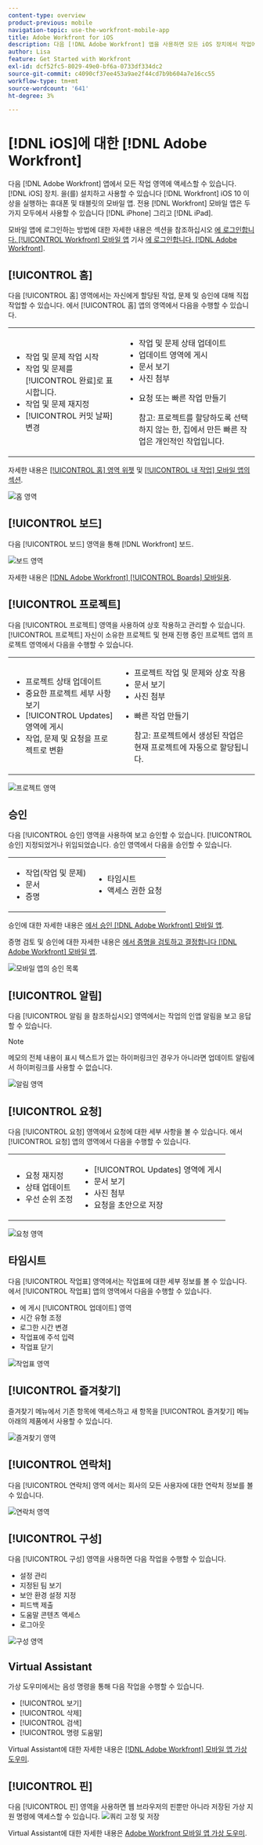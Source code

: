 ```yaml
---
content-type: overview
product-previous: mobile
navigation-topic: use-the-workfront-mobile-app
title: Adobe Workfront for iOS
description: 다음 [!DNL Adobe Workfront] 앱을 사용하면 모든 iOS 장치에서 작업에 액세스할 수 있습니다. 을(를) 설치하고 사용할 수 있습니다 [!DNL Workfront] iOS 10 이상을 실행하는 휴대폰 및 태블릿의 모바일 앱. 전용 [!DNL Workfront] 모바일 앱은 iPhone과 iPad 모두에서 사용할 수 있습니다.
author: Lisa
feature: Get Started with Workfront
exl-id: dcf52fc5-8029-49e0-bf6a-0733df334dc2
source-git-commit: c4090cf37ee453a9ae2f44cd7b9b604a7e16cc55
workflow-type: tm+mt
source-wordcount: '641'
ht-degree: 3%

---
```


# [!DNL iOS]에 대한 [!DNL Adobe Workfront]

다음 [!DNL Adobe Workfront] 앱에서 모든 작업 영역에 액세스할 수 있습니다. [!DNL iOS] 장치. 을(를) 설치하고 사용할 수 있습니다 [!DNL Workfront] iOS 10 이상을 실행하는 휴대폰 및 태블릿의 모바일 앱. 전용 [!DNL Workfront] 모바일 앱은 두 가지 모두에서 사용할 수 있습니다 [!DNL iPhone] 그리고 [!DNL iPad].

모바일 앱에 로그인하는 방법에 대한 자세한 내용은 섹션을 참조하십시오 [에 로그인합니다. [!UICONTROL Workfront] 모바일 앱](../../../workfront-basics/manage-your-account-and-profile/managing-your-workfront-account/log-in-to-workfront.md#log) 기사 [에 로그인합니다. [!DNL Adobe Workfront]](../../../workfront-basics/manage-your-account-and-profile/managing-your-workfront-account/log-in-to-workfront.md).

## [!UICONTROL 홈]

다음 [!UICONTROL 홈] 영역에서는 자신에게 할당된 작업, 문제 및 승인에 대해 직접 작업할 수 있습니다. 에서 [!UICONTROL 홈] 앱의 영역에서 다음을 수행할 수 있습니다.

<table style="table-layout:auto"> 
 <col> 
 <col> 
 <tbody> 
  <tr> 
   <td> 
    <ul> 
     <li>작업 및 문제 작업 시작</li> 
     <li>작업 및 문제를 [!UICONTROL 완료]로 표시합니다.</li> 
     <li>작업 및 문제 재지정</li> 
     <li>[!UICONTROL 커밋 날짜] 변경</li> 
    </ul> </td> 
   <td> 
    <ul> 
     <li>작업 및 문제 상태 업데이트</li> 
     <li>업데이트 영역에 게시</li> 
     <li>문서 보기</li> 
     <li>사진 첨부</li> 
     <li> <p>요청 또는 빠른 작업 만들기</p> <p>참고: 프로젝트를 할당하도록 선택하지 않는 한, 집에서 만든 빠른 작업은 개인적인 작업입니다.</p> </li> 
    </ul> </td> 
  </tr> 
 </tbody> 
</table>

자세한 내용은 [[!UICONTROL 홈] 영역 위젯](../../../workfront-basics/mobile-apps/using-the-workfront-mobile-app/home-area-widgets-mobile.md) 및 [[!UICONTROL 내 작업] 모바일 앱의 섹션](../../../workfront-basics/mobile-apps/using-the-workfront-mobile-app/my-work-section-mobile.md).

![홈 영역](assets/mobile-home-area.png)

## [!UICONTROL 보드]

다음 [!UICONTROL 보드] 영역을 통해 [!DNL Workfront] 보드.

![보드 영역](assets/mobile-all-boards-displayed.png)

자세한 내용은 [[!DNL Adobe Workfront] [!UICONTROL Boards] 모바일용](/help/quicksilver/workfront-basics/mobile-apps/using-the-workfront-mobile-app/mobile-boards.md).

## [!UICONTROL 프로젝트]

다음 [!UICONTROL 프로젝트] 영역을 사용하여 상호 작용하고 관리할 수 있습니다. [!UICONTROL 프로젝트] 자신이 소유한 프로젝트 및 현재 진행 중인 프로젝트 앱의 프로젝트 영역에서 다음을 수행할 수 있습니다.

<table style="table-layout:auto"> 
 <col> 
 <col> 
 <tbody> 
  <tr> 
   <td> 
    <ul> 
     <li>프로젝트 상태 업데이트</li> 
     <li>중요한 프로젝트 세부 사항 보기</li> 
     <li>[!UICONTROL Updates] 영역에 게시</li> 
     <li>작업, 문제 및 요청을 프로젝트로 변환</li> 
    </ul> </td> 
   <td> 
    <ul> 
     <li>프로젝트 작업 및 문제와 상호 작용</li> 
     <li>문서 보기</li> 
     <li>사진 첨부</li> 
     <li> <p>빠른 작업 만들기</p> <p>참고: 프로젝트에서 생성된 작업은 현재 프로젝트에 자동으로 할당됩니다. </p> </li> 
    </ul> </td> 
  </tr> 
 </tbody> 
</table>

![프로젝트 영역](assets/mobile-projects-area.png)

## 승인

다음 [!UICONTROL 승인] 영역을 사용하여 보고 승인할 수 있습니다. [!UICONTROL 승인] 지정되었거나 위임되었습니다. 승인 영역에서 다음을 승인할 수 있습니다.

<table style="table-layout:auto">
 <col>
 <col>
 <tbody>
  <tr>
   <td>
    <ul>
     <li>작업(작업 및 문제)</li>
     <li>문서</li>
     <li>증명 </li>
    </ul> </td>
   <td>
    <ul>
     <li>타임시트</li>
     <li>액세스 권한 요청</li>
    </ul> </td>
  </tr>
 </tbody>
</table>

승인에 대한 자세한 내용은 [에서 승인 [!DNL Adobe Workfront] 모바일 앱](../../../workfront-basics/mobile-apps/using-the-workfront-mobile-app/approvals-in-mobile-app.md).

증명 검토 및 승인에 대한 자세한 내용은 [에서 증명을 검토하고 결정합니다 [!DNL Adobe Workfront] 모바일 앱](../../../workfront-basics/mobile-apps/using-the-workfront-mobile-app/work-with-proofs-in-mobile-app.md).

![모바일 앱의 승인 목록](assets/mobile-approvals-adobe-350x574.png)

## [!UICONTROL 알림]

다음 [!UICONTROL 알림 을 참조하십시오] 영역에서는 작업의 인앱 알림을 보고 응답할 수 있습니다.

>[!NOTE]
>메모의 전체 내용이 표시 텍스트가 없는 하이퍼링크인 경우가 아니라면 업데이트 알림에서 하이퍼링크를 사용할 수 없습니다.

![알림 영역](assets/mobile-notifications-area.png)

## [!UICONTROL 요청]

다음 [!UICONTROL 요청] 영역에서 요청에 대한 세부 사항을 볼 수 있습니다. 에서 [!UICONTROL 요청] 앱의 영역에서 다음을 수행할 수 있습니다.

<table style="table-layout:auto">
 <col>
 <col>
 <tbody>
  <tr>
   <td>
    <ul>
     <li>요청 재지정</li>
     <li>상태 업데이트</li>
     <li>우선 순위 조정</li>
    </ul> </td>
   <td>
    <ul>
     <li>[!UICONTROL Updates] 영역에 게시</li>
     <li>문서 보기</li>
     <li>사진 첨부</li>
     <li>요청을 초안으로 저장</li>
    </ul> </td>
  </tr>
 </tbody>
</table>

![요청 영역](assets/mobile-requests-area.png)

## 타임시트

다음 [!UICONTROL 작업표] 영역에서는 작업표에 대한 세부 정보를 볼 수 있습니다. 에서 [!UICONTROL 작업표] 앱의 영역에서 다음을 수행할 수 있습니다.

* 에 게시 [!UICONTROL 업데이트] 영역
* 시간 유형 조정
* 로그한 시간 변경
* 작업표에 주석 입력
* 작업표 닫기

![작업표 영역](assets/mobile-timesheets-area.png)

## [!UICONTROL 즐겨찾기]

즐겨찾기 메뉴에서 기존 항목에 액세스하고 새 항목을 [!UICONTROL 즐겨찾기] 메뉴 아래의 제품에서 사용할 수 있습니다.

![즐겨찾기 영역](assets/mobile-favorites-area.png)

## [!UICONTROL 연락처]

다음 [!UICONTROL 연락처] 영역 에서는 회사의 모든 사용자에 대한 연락처 정보를 볼 수 있습니다.

![연락처 영역](assets/mobile-contacts-area.png)

## [!UICONTROL 구성]

다음 [!UICONTROL 구성] 영역을 사용하면 다음 작업을 수행할 수 있습니다.

* 설정 관리
* 지정된 팀 보기
* 보안 환경 설정 지정
* 피드백 제출
* 도움말 콘텐츠 액세스
* 로그아웃

![구성 영역](assets/ios-configuration-area.png)

## Virtual Assistant

가상 도우미에서는 음성 명령을 통해 다음 작업을 수행할 수 있습니다.

* [!UICONTROL 보기]
* [!UICONTROL 삭제]
* [!UICONTROL 검색]
* [!UICONTROL 명령 도움말]

Virtual Assistant에 대한 자세한 내용은 [[!DNL Adobe Workfront] 모바일 앱 가상 도우미](../../../workfront-basics/mobile-apps/using-the-workfront-mobile-app/wf-mobile-virtual-assistant.md).

## [!UICONTROL 핀]

다음 [!UICONTROL 핀] 영역을 사용하면 웹 브라우저의 핀뿐만 아니라 저장된 가상 지원 명령에 액세스할 수 있습니다.
![쿼리 고정 및 저장](assets/pin-and-save-query-adobe-350x285.png)

Virtual Assistant에 대한 자세한 내용은 [Adobe Workfront 모바일 앱 가상 도우미](../../../workfront-basics/mobile-apps/using-the-workfront-mobile-app/wf-mobile-virtual-assistant.md).
